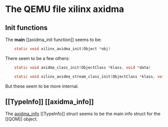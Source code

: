 # The QEMU file xilinx axidma

## Init functions

The **main** [[axidma_init function]] seems to be:

```c
	static void xilinx_axidma_init(Object *obj)
```


There seem to be a few others:

```c
	static void axidma_class_init(ObjectClass *klass, void *data)

	static void xilinx_axidma_stream_class_init(ObjectClass *klass, void *data)
```

But these seem to be more internal.

## [[TypeInfo]] [[axidma_info]]

The [axidma_info](qemu-docs/axidma_info) [[TypeInfo]] struct seems to be the main info struct for the [[QOM]] object.